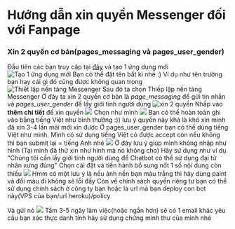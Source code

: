 # Hướng dẫn xin quyền Messenger đối với Fanpage

### Xin 2 quyền cơ bản(pages_messaging và pages_user_gender)
Đầu tiên các bạn truy cập tại [đây](https://developers.facebook.com/apps/) và tạo 1 ứng dụng mới
![Tạo 1 ứng dụng mới](https://scontent.fhan2-4.fna.fbcdn.net/v/t1.15752-9/53297054_1877149232397022_7127277745565859840_n.png?_nc_cat=110&_nc_ht=scontent.fhan2-4.fna&oh=7a3c6048b1221b30d3cd097a2763d412&oe=5D23D261)
Bạn có thể đặt tên bất kì nhé :) Ví dụ như tên trường bạn hay cái gì đó cũng được không quan trọng
![Thiết lập nền tảng Messenger](https://scontent.fhan2-3.fna.fbcdn.net/v/t1.15752-9/54408468_394509258005950_3809175605417607168_n.png?_nc_cat=108&_nc_ht=scontent.fhan2-3.fna&oh=be722a49bf2931a5ecb37d283079cf28&oe=5D2048BD)
Sau đó ta chọn Thiếp lập nền tảng Messenger
Ở đây ta xin 2 quyền cơ bản là *page_messaging* để gửi tin nhắn và *pages_user_gender* để lấy giới tính người dùng
![xin 2 quyền](https://scontent.fhan2-3.fna.fbcdn.net/v/t1.15752-9/53522439_314043242649466_6336293156467769344_n.png?_nc_cat=108&_nc_ht=scontent.fhan2-3.fna&oh=97087baf122e9d9fdc5467bcf38c8e8a&oe=5D28B976)
Nhấp vào **thêm chi tiết** để xin quyền
![](https://scontent.fhan2-1.fna.fbcdn.net/v/t1.15752-9/53643440_548793822297529_2307590592751730688_n.png?_nc_cat=103&_nc_ht=scontent.fhan2-1.fna&oh=1111838c18770dcbdd9f56f48a4807af&oe=5D2452CF)
Chọn như mình 
![](https://scontent.fhan2-4.fna.fbcdn.net/v/t1.15752-9/56947163_1121200114741832_3816651627356487680_n.png?_nc_cat=104&_nc_oc=AQncZlSjH2enoa9sL3RY7vBQKrrIaALz8xXXms6LznUounWXPvLCSrTUdOxn4Mvkxeg&_nc_ht=scontent.fhan2-4.fna&oh=5f547a4cdf579088e2f436f0fab29968&oe=5D40B5E0)
Bạn có thể hoàn toàn ghi vào bằng tiếng Việt như bình thường
:)) lưu ý quyền này khá là khó xin mình đã xin 3-4 lần mãi mới xin được
Ở pages_user_gender bạn có thể dùng tiếng Việt như mình. Mình có sử dụng tiếng Việt có được accept còn nếu không thì bạn submit lại = tiếng Anh nhé
![](https://scontent.fhan2-4.fna.fbcdn.net/v/t1.15752-9/53646108_317039892503988_7363693537474379776_n.png?_nc_cat=105&_nc_ht=scontent.fhan2-4.fna&oh=82ade3ffd04f0946b422f4ee2bebbdd6&oe=5D11ED72)
Ở đây lưu ý giúp mình không nhập như hình (Tại mình đã thử xin như hình mà nó không cho)
Hãy sử dụng như ví dụ "Chúng tôi cần lấy giới tính người dùng để Chatbot có thể sử dụng đại từ nhân xưng đúng"
Chọn cài đặt và tiến hành bổ sung nốt 1 số nội dung còn thiếu
![](https://scontent.fhan2-3.fna.fbcdn.net/v/t1.15752-9/53540974_408824406354818_257542108972318720_n.png?_nc_cat=108&_nc_ht=scontent.fhan2-3.fna&oh=e0715b0bce9870cbf9d1a6e300ffe91c&oe=5D26A34C)
Hmm có một lưu ý là nếu ảnh nền bạn màu trắng thì hãy dùng paint và đổi màu đi không sẽ lỗi đấy
Còn về chính sách quyền riêng tư bạn có thể sử dụng chính sách ở công ty bạn hoặc là url mà bạn deploy con bot này(VPS của bạn/url heroku)/policy

Và gửi nó
![](https://scontent.fhan2-4.fna.fbcdn.net/v/t1.15752-9/53347550_2674078239275504_775702146271150080_n.png?_nc_cat=105&_nc_ht=scontent.fhan2-4.fna&oh=fe32642808db7074fb08d83615d7f24e&oe=5D17AA17)
Tầm 3-5 ngày làm việc(hoặc ngắn hơn) sẽ có 1 email khác yêu cầu bạn xác thực danh tính hãy sử dụng chứng minh thư của mình nhé 
